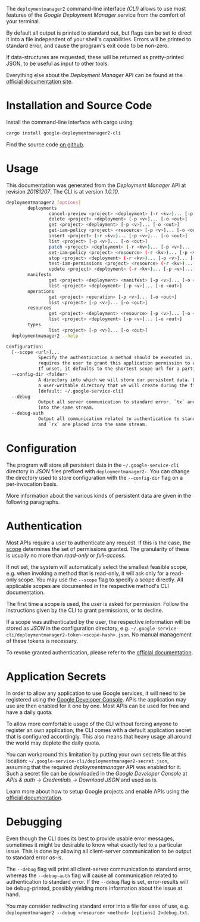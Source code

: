 <!---
DO NOT EDIT !
This file was generated automatically from 'src/mako/cli/README.md.mako'
DO NOT EDIT !
-->
The `deploymentmanager2` command-line interface *(CLI)* allows to use most features of the *Google Deployment Manager* service from the comfort of your terminal.

By default all output is printed to standard out, but flags can be set to direct it into a file independent of your shell's
capabilities. Errors will be printed to standard error, and cause the program's exit code to be non-zero.

If data-structures are requested, these will be returned as pretty-printed JSON, to be useful as input to other tools.

Everything else about the *Deployment Manager* API can be found at the
[official documentation site](https://cloud.google.com/deployment-manager/).

# Installation and Source Code

Install the command-line interface with cargo using:

```bash
cargo install google-deploymentmanager2-cli
```

Find the source code [on github](https://github.com/Byron/google-apis-rs/tree/master/gen/deploymentmanager2-cli).

# Usage

This documentation was generated from the *Deployment Manager* API at revision *20181207*. The CLI is at version *1.0.10*.

```bash
deploymentmanager2 [options]
        deployments
                cancel-preview <project> <deployment> (-r <kv>)... [-p <v>]... [-o <out>]
                delete <project> <deployment> [-p <v>]... [-o <out>]
                get <project> <deployment> [-p <v>]... [-o <out>]
                get-iam-policy <project> <resource> [-p <v>]... [-o <out>]
                insert <project> (-r <kv>)... [-p <v>]... [-o <out>]
                list <project> [-p <v>]... [-o <out>]
                patch <project> <deployment> (-r <kv>)... [-p <v>]... [-o <out>]
                set-iam-policy <project> <resource> (-r <kv>)... [-p <v>]... [-o <out>]
                stop <project> <deployment> (-r <kv>)... [-p <v>]... [-o <out>]
                test-iam-permissions <project> <resource> (-r <kv>)... [-p <v>]... [-o <out>]
                update <project> <deployment> (-r <kv>)... [-p <v>]... [-o <out>]
        manifests
                get <project> <deployment> <manifest> [-p <v>]... [-o <out>]
                list <project> <deployment> [-p <v>]... [-o <out>]
        operations
                get <project> <operation> [-p <v>]... [-o <out>]
                list <project> [-p <v>]... [-o <out>]
        resources
                get <project> <deployment> <resource> [-p <v>]... [-o <out>]
                list <project> <deployment> [-p <v>]... [-o <out>]
        types
                list <project> [-p <v>]... [-o <out>]
  deploymentmanager2 --help

Configuration:
  [--scope <url>]...
            Specify the authentication a method should be executed in. Each scope
            requires the user to grant this application permission to use it.
            If unset, it defaults to the shortest scope url for a particular method.
  --config-dir <folder>
            A directory into which we will store our persistent data. Defaults to
            a user-writable directory that we will create during the first invocation.
            [default: ~/.google-service-cli]
  --debug
            Output all server communication to standard error. `tx` and `rx` are placed
            into the same stream.
  --debug-auth
            Output all communication related to authentication to standard error. `tx`
            and `rx` are placed into the same stream.

```

# Configuration

The program will store all persistent data in the `~/.google-service-cli` directory in *JSON* files prefixed with `deploymentmanager2-`.  You can change the directory used to store configuration with the `--config-dir` flag on a per-invocation basis.

More information about the various kinds of persistent data are given in the following paragraphs.

# Authentication

Most APIs require a user to authenticate any request. If this is the case, the [scope][scopes] determines the 
set of permissions granted. The granularity of these is usually no more than *read-only* or *full-access*.

If not set, the system will automatically select the smallest feasible scope, e.g. when invoking a
method that is read-only, it will ask only for a read-only scope. 
You may use the `--scope` flag to specify a scope directly. 
All applicable scopes are documented in the respective method's CLI documentation.

The first time a scope is used, the user is asked for permission. Follow the instructions given 
by the CLI to grant permissions, or to decline.

If a scope was authenticated by the user, the respective information will be stored as *JSON* in the configuration
directory, e.g. `~/.google-service-cli/deploymentmanager2-token-<scope-hash>.json`. No manual management of these tokens
is necessary.

To revoke granted authentication, please refer to the [official documentation][revoke-access].

# Application Secrets

In order to allow any application to use Google services, it will need to be registered using the 
[Google Developer Console][google-dev-console]. APIs the application may use are then enabled for it
one by one. Most APIs can be used for free and have a daily quota.

To allow more comfortable usage of the CLI without forcing anyone to register an own application, the CLI
comes with a default application secret that is configured accordingly. This also means that heavy usage
all around the world may deplete the daily quota.

You can workaround this limitation by putting your own secrets file at this location: 
`~/.google-service-cli/deploymentmanager2-secret.json`, assuming that the required *deploymentmanager* API 
was enabled for it. Such a secret file can be downloaded in the *Google Developer Console* at 
*APIs & auth -> Credentials -> Download JSON* and used as is.

Learn more about how to setup Google projects and enable APIs using the [official documentation][google-project-new].


# Debugging

Even though the CLI does its best to provide usable error messages, sometimes it might be desirable to know
what exactly led to a particular issue. This is done by allowing all client-server communication to be 
output to standard error *as-is*.

The `--debug` flag will print all client-server communication to standard error, whereas the `--debug-auth` flag
will cause all communication related to authentication to standard error.
If the `--debug` flag is set, error-results will be debug-printed, possibly yielding more information about the 
issue at hand.

You may consider redirecting standard error into a file for ease of use, e.g. `deploymentmanager2 --debug <resource> <method> [options] 2>debug.txt`.


[scopes]: https://developers.google.com/+/api/oauth#scopes
[revoke-access]: http://webapps.stackexchange.com/a/30849
[google-dev-console]: https://console.developers.google.com/
[google-project-new]: https://developers.google.com/console/help/new/
